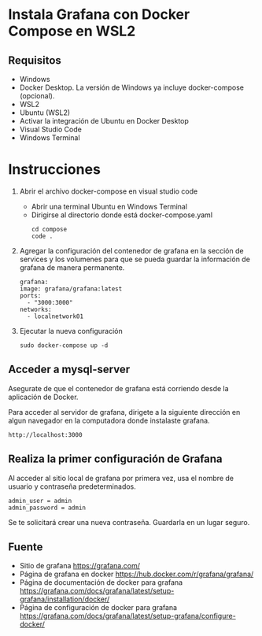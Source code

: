# Instala Grafana con Docker Compose en WSL2

## Requisitos

- Windows
- Docker Desktop. La versión de Windows ya incluye docker-compose (opcional).
- WSL2
- Ubuntu (WSL2)
- Activar la integración de Ubuntu en Docker Desktop
- Visual Studio Code
- Windows Terminal

# Instrucciones

1. Abrir el archivo docker-compose en visual studio code
    - Abrir una terminal Ubuntu en Windows Terminal
    - Dirigirse al directorio donde está docker-compose.yaml
        ```
        cd compose
        code .
        ```
2. Agregar la configuración del contenedor de grafana en la sección de services y los volumenes para que se pueda guardar la información de grafana de manera permanente. 
    ```
    grafana:
    image: grafana/grafana:latest
    ports:
      - "3000:3000"
    networks:
      - localnetwork01
    ```
3. Ejecutar la nueva configuración
    
    ```sudo docker-compose up -d```

## Acceder a mysql-server

Asegurate de que el contenedor de grafana está corriendo desde la aplicación de Docker.

Para acceder al servidor de grafana, dirigete a la siguiente dirección en algun navegador en la computadora donde instalaste grafana.

```http://localhost:3000```

## Realiza la primer configuración de Grafana

Al acceder al sitio local de grafana por primera vez, usa el nombre de usuario y contraseña predeterminados.
```
admin_user = admin
admin_password = admin
```
Se te solicitará crear una nueva contraseña. Guardarla en un lugar seguro.

## Fuente

- Sitio de grafana https://grafana.com/
- Página de grafana en docker https://hub.docker.com/r/grafana/grafana/
- Página de documentación de docker para grafana https://grafana.com/docs/grafana/latest/setup-grafana/installation/docker/
- Página de configuración de docker para grafana https://grafana.com/docs/grafana/latest/setup-grafana/configure-docker/
